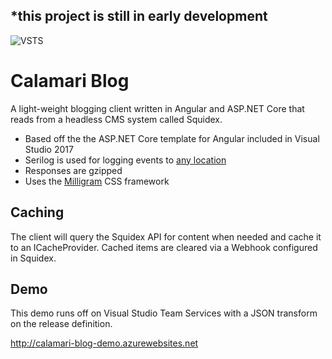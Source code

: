 ## *this project is still in early development ##
![VSTS](https://adrianbrink.visualstudio.com/_apis/public/build/definitions/d997519b-4e10-4936-b403-69ea97908441/10/badge)
# Calamari Blog
A light-weight blogging client written in Angular and ASP.NET Core that reads from a headless CMS system called Squidex.


- Based off the the ASP.NET Core template for Angular included in Visual Studio 2017
- Serilog is used for logging events to [any location](https://github.com/serilog/serilog/wiki/Provided-Sinks) 
- Responses are gzipped
- Uses the [Milligram](http://milligram.io/) CSS framework

Caching
-------

The client will query the Squidex API for content when needed and cache it to an ICacheProvider. Cached items are cleared via a Webhook configured in Squidex.

Demo
----
This demo runs off on Visual Studio Team Services with a JSON transform on the release definition.

http://calamari-blog-demo.azurewebsites.net
